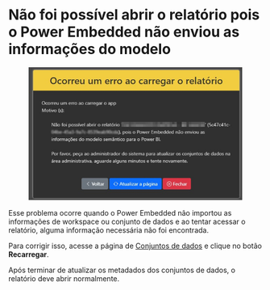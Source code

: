 # Não foi possível abrir o relatório pois o Power Embedded não enviou as informações do modelo

<figure><img src="../../.gitbook/assets/image (1) (1) (1) (1) (1) (1) (1) (1) (1) (1) (1) (1).png" alt=""><figcaption></figcaption></figure>

Esse problema ocorre quando o Power Embedded não importou as informações de workspace ou conjunto de dados e ao tentar acessar o relatório, alguma informação necessária não foi encontrada.

Para corrigir isso, acesse a página de [Conjuntos de dados](https://admin.powerembedded.com.br/Datasets) e clique no botão **Recarregar**.



Após terminar de atualizar os metadados dos conjuntos de dados, o relatório deve abrir normalmente.
